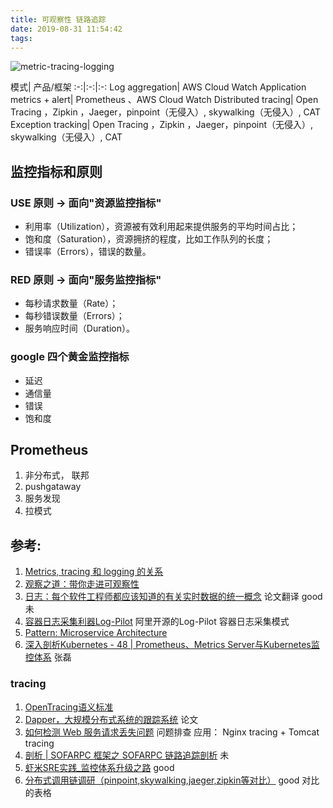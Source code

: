 ```yaml
---
title: 可观察性 链路追踪
date: 2019-08-31 11:54:42
tags:
---
```


<p hidden></p>
<!-- more -->

![metric-tracing-logging](https://user-images.githubusercontent.com/5608425/64059064-216a2880-cbe7-11e9-9ee7-141334d93959.png)


模式| 产品/框架
:-:|:-:|:-:
Log aggregation| AWS Cloud Watch
Application metrics + alert| Prometheus 、AWS Cloud Watch
Distributed tracing| Open Tracing ，Zipkin ，Jaeger，pinpoint（无侵入）, skywalking（无侵入）, CAT
Exception tracking| Open Tracing ，Zipkin ，Jaeger，pinpoint（无侵入）, skywalking（无侵入）, CAT

## 监控指标和原则
### USE 原则 -> 面向"资源监控指标"
+ 利用率（Utilization），资源被有效利用起来提供服务的平均时间占比；
+ 饱和度（Saturation），资源拥挤的程度，比如工作队列的长度；
+ 错误率（Errors），错误的数量。

### RED 原则 ->  面向"服务监控指标"
+ 每秒请求数量（Rate）；
+ 每秒错误数量（Errors）；
+ 服务响应时间（Duration）。

### google 四个黄金监控指标
+ 延迟
+ 通信量
+ 错误
+ 饱和度

## Prometheus
1. 非分布式， 联邦
2. pushgataway
3. 服务发现
4. 拉模式   

## 参考:
1. [Metrics, tracing 和 logging 的关系](https://wu-sheng.github.io/me/articles/metrics-tracing-and-logging)
2. [观察之道：带你走进可观察性](https://mp.weixin.qq.com/s?__biz=MzIzNjUxMzk2NQ==&mid=2247489564&idx=1&sn=46d9103444bef97e89e897224a896268&chksm=e8d7e7dedfa06ec8d687c1292a1d82ff9e579430afafb9d003e18c13d4ec7e1682dbd4c642d9&scene=27#wechat_redirect)
3. [日志：每个软件工程师都应该知道的有关实时数据的统一概念](https://github.com/oldratlee/translations/blob/master/log-what-every-software-engineer-should-know-about-real-time-datas-unifying/README.md)  论文翻译 good 未
4. [容器日志采集利器Log-Pilot](https://yq.aliyun.com/articles/674327)  阿里开源的Log-Pilot 容器日志采集模式
5. [Pattern: Microservice Architecture](https://microservices.io/patterns/microservices.html)
6. [深入剖析Kubernetes - 48 | Prometheus、Metrics Server与Kubernetes监控体系]() 张磊

### tracing
1. [OpenTracing语义标准](https://github.com/opentracing-contrib/opentracing-specification-zh/blob/master/specification.md)
2. [Dapper，大规模分布式系统的跟踪系统](http://bigbully.github.io/Dapper-translation/)  论文
3. [如何检测 Web 服务请求丢失问题](https://mp.weixin.qq.com/s/QA_BTF1D3GJJ7_nYQ6oAzQ) 问题排查 应用： Nginx tracing + Tomcat tracing
4. [剖析 | SOFARPC 框架之 SOFARPC 链路追踪剖析](https://www.sofastack.tech/blog/sofa-rpc-link-tracking/) 未
5. [虾米SRE实践_监控体系升级之路](https://github.com/StabilityMan/StabilityGuide/blob/master/docs/processing/monitor/%E8%99%BE%E7%B1%B3SRE%E5%AE%9E%E8%B7%B5_%E7%9B%91%E6%8E%A7%E4%BD%93%E7%B3%BB%E5%8D%87%E7%BA%A7%E4%B9%8B%E8%B7%AF.md) good
6. [分布式调用链调研（pinpoint,skywalking,jaeger,zipkin等对比）](https://my.oschina.net/u/3770892/blog/3005395) good 对比的表格
